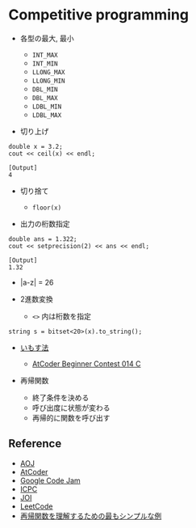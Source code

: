 # Competitive programming
- 各型の最大, 最小
    - `INT_MAX`
    - `INT_MIN`
    - `LLONG_MAX`
    - `LLONG_MIN`
    - `DBL_MIN`
    - `DBL_MAX`
    - `LDBL_MIN`
    - `LDBL_MAX`

- 切り上げ
```
double x = 3.2;
cout << ceil(x) << endl;

[Output]
4
```

- 切り捨て
    - `floor(x)`

- 出力の桁数指定
```
double ans = 1.322;
cout << setprecision(2) << ans << endl;

[Output]
1.32
```
- |a-z| = 26

- 2進数変換
    - `<>` 内は桁数を指定
```
string s = bitset<20>(x).to_string();
```

- [いもす法](https://imoz.jp/algorithms/imos_method.html)
    - [AtCoder Beginner Contest 014 C](https://atcoder.jp/contests/abc014/tasks/abc014_3)

- 再帰関数
    - 終了条件を決める
    - 呼び出度に状態が変わる
    - 再帰的に関数を呼び出す



## Reference
- [AOJ](http://judge.u-aizu.ac.jp/onlinejudge/)  
- [AtCoder](http://www.atcoder.jp/)  
- [Google Code Jam](https://codingcompetitions.withgoogle.com/codejam)
- [ICPC](http://icpc.iisf.or.jp/)  
- [JOI](https://www.ioi-jp.org/)
- [LeetCode](https://leetcode.com/)
- [再帰関数を理解するための最もシンプルな例](https://qiita.com/jumpyoshim/items/20e6b5e70efa466699b4)


